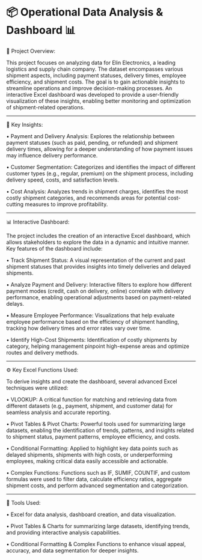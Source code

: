 # 📦 Operational Data Analysis & Dashboard 📊

📂 Project Overview:

This project focuses on analyzing data for Elin Electronics, a leading logistics and supply chain company. The dataset encompasses various shipment aspects, including payment statuses, delivery times, employee efficiency, and shipment costs. The goal is to gain actionable insights to streamline operations and improve decision-making processes. An interactive Excel dashboard was developed to provide a user-friendly visualization of these insights, enabling better monitoring and optimization of shipment-related operations.
________________________________________
🔑 Key Insights:

• Payment and Delivery Analysis: Explores the relationship between payment statuses (such as paid, pending, or refunded) and shipment delivery times, allowing for a deeper understanding of how payment issues may influence delivery performance.

• Customer Segmentation: Categorizes and identifies the impact of different customer types (e.g., regular, premium) on the shipment process, including delivery speed, costs, and satisfaction levels.

• Cost Analysis: Analyzes trends in shipment charges, identifies the most costly shipment categories, and recommends areas for potential cost-cutting measures to improve profitability.
________________________________________
📊 Interactive Dashboard:

The project includes the creation of an interactive Excel dashboard, which allows stakeholders to explore the data in a dynamic and intuitive manner. Key features of the dashboard include:

• Track Shipment Status: A visual representation of the current and past shipment statuses that provides insights into timely deliveries and delayed shipments.

• Analyze Payment and Delivery: Interactive filters to explore how different payment modes (credit, cash on delivery, online) correlate with delivery performance, enabling operational adjustments based on payment-related delays.

• Measure Employee Performance: Visualizations that help evaluate employee performance based on the efficiency of shipment handling, tracking how delivery times and error rates vary over time.

• Identify High-Cost Shipments: Identification of costly shipments by category, helping management pinpoint high-expense areas and optimize routes and delivery methods.
________________________________________
⚙️ Key Excel Functions Used:

To derive insights and create the dashboard, several advanced Excel techniques were utilized:

• VLOOKUP: A critical function for matching and retrieving data from different datasets (e.g., payment, shipment, and customer data) for seamless analysis and accurate reporting.

• Pivot Tables & Pivot Charts: Powerful tools used for summarizing large datasets, enabling the identification of trends, patterns, and insights related to shipment status, payment patterns, employee efficiency, and costs.

• Conditional Formatting: Applied to highlight key data points such as delayed shipments, shipments with high costs, or underperforming employees, making critical data easily accessible and actionable.

• Complex Functions: Functions such as IF, SUMIF, COUNTIF, and custom formulas were used to filter data, calculate efficiency ratios, aggregate shipment costs, and perform advanced segmentation and categorization.
________________________________________
📌 Tools Used:

• Excel for data analysis, dashboard creation, and data visualization.

• Pivot Tables & Charts for summarizing large datasets, identifying trends, and providing interactive analysis capabilities.

• Conditional Formatting & Complex Functions to enhance visual appeal, accuracy, and data segmentation for deeper insights.
